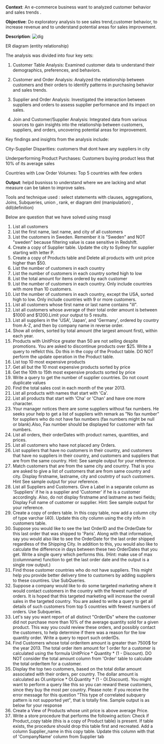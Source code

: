 **Context**:
An e-commerce business want to analyzed customer behavior and sales trends .

**Objective**: 
Do exploratory analysis to see sales trend,customer behavior, to increase revenue and to understand potential areas for sales improvement.

**Description**: 
![dig](https://github.com/SameerDhumal/SQL_Project/assets/145559776/9c1b9cb7-8344-472b-9713-298a5f3ecf67)

ER diagram  (entity relationship) 

The analysis was divided into four key sets:

1) Customer Table Analysis: Examined customer data to understand their demographics, preferences, and behaviors.
  
2) Customer and Order Analysis: Analyzed the relationship between customers and their orders to identify patterns in purchasing behavior and sales trends.

3) Supplier and Order Analysis: Investigated the interaction between suppliers and orders to assess supplier performance and its impact on sales.

4) Join and Customer/Supplier Analysis: Integrated data from various sources to gain insights into the relationship between customers, suppliers, and orders, uncovering potential areas for improvement.

Key findings and insights from the analysis include:

City-Supplier Disparities: customers that dont have any suppliers in city 

Underperforming Product Purchases: Customers buying product less that 10% of its average sales 

Countries with Low Order Volumes: Top 5 countries with few orders 

**Output**:
helpd busnisss to understand where we are lacking and what measure can be taken to improve sales.

Tools and technique used :
select statements with clauses, aggregations, Joins, Subqueries, union , rank,  er diagram dml (manipulation) , ddl(definition) 





Below are question that we have solved using mssql
1. List all customers
2. List the first name, last name, and city of all customers
3. List the customers in Sweden. Remember it is "Sweden" and NOT "sweden" because filtering
value is case sensitive in Redshift.
4. Create a copy of Supplier table. Update the city to Sydney for supplier starting with letter P.
5. Create a copy of Products table and Delete all products with unit price higher than $50.
6. List the number of customers in each country
7. List the number of customers in each country sorted high to low
8. List the total amount for items ordered by each customer
9. List the number of customers in each country. Only include countries with more than 10
customers.
10. List the number of customers in each country, except the USA, sorted high to low. Only
include countries with 9 or more customers.
11. List all customers whose first name or last name contains "ill".
12. List all customers whose average of their total order amount is between $1000 and
$1200.Limit your output to 5 results.
13. List all suppliers in the 'USA', 'Japan', and 'Germany', ordered by country from A-Z, and then
by company name in reverse order.
14. Show all orders, sorted by total amount (the largest amount first), within each year.
15. Products with UnitPrice greater than 50 are not selling despite promotions. You are asked to
discontinue products over $25. Write a query to relfelct this. Do this in the copy of the Product
table. DO NOT perform the update operation in the Product table.
16. List top 10 most expensive products
17. Get all but the 10 most expensive products sorted by price
18. Get the 10th to 15th most expensive products sorted by price
19. Write a query to get the number of supplier countries. Do not count duplicate values
20. Find the total sales cost in each month of the year 2013.
21. List all products with names that start with 'Ca'.
22. List all products that start with 'Cha' or 'Chan' and have one more character.
23. Your manager notices there are some suppliers without fax numbers. He seeks your help to
get a list of suppliers with remark as "No fax number" for suppliers who do not have fax
numbers (fax numbers might be null or blank).Also, Fax number should be displayed for
customer with fax numbers.
24. List all orders, their orderDates with product names, quantities, and prices.
25. List all customers who have not placed any Orders.
26. List suppliers that have no customers in their country, and customers that have no suppliers
in their country, and customers and suppliers that are from the same country.
Hint: See sample output for your reference.
27. Match customers that are from the same city and country. That is you are asked to give a list
of customers that are from same country and city. Display firstname, lastname, city and
coutntry of such customers.
Hint See sample output for your reference.
28. List all Suppliers and Customers. Give a Label in a separate column as 'Suppliers' if he is a
supplier and 'Customer' if he is a customer accordingly. Also, do not display firstname and
lastname as twoi fields; Display Full name of customer or supplier.
Hint: See sample output for your reference.
29. Create a copy of orders table. In this copy table, now add a column city of type varchar (40).
Update this city column using the city info in customers table.
30. Suppose you would like to see the last OrderID and the OrderDate for this last order that
was shipped to 'Paris'. Along with that information, say you would also like to see the
OrderDate for the last order shipped regardless of the Shipping City. In addition to this, you
would also like to calculate the difference in days between these two OrderDates that you get.
Write a single query which performs this.
(Hint: make use of max (columnname) function to get the last order date and the output is a
single row output.)
31. Find those customer countries who do not have suppliers. This might help you provide
better delivery time to customers by adding suppliers to these countires. Use SubQueries.
32. Suppose a company would like to do some targeted marketing where it would contact
customers in the country with the fewest number of orders. It is hoped that this targeted
marketing will increase the overall sales in the targeted country. You are asked to write a query
to get all details of such customers from top 5 countries with fewest numbers of orders. Use
Subqueries.
33. Let's say you want report of all distinct "OrderIDs" where the customer did not purchase
more than 10% of the average quantity sold for a given product. This way you could review
these orders, and possibly contact the customers, to help determine if there was a reason for
the low quantity order. Write a query to report such orderIDs.
34. Find Customers whose total orderitem amount is greater than 7500$ for the year 2013. The
total order item amount for 1 order for a customer is calculated using the formula UnitPrice *
Quantity * (1 - Discount). DO NOT consider the total amount column from 'Order' table to
calculate the total orderItem for a customer.
35. Display the top two customers, based on the total dollar amount associated with their
orders, per country. The dollar amount is calculated as OI.unitprice * OI.Quantity * (1 -
OI.Discount). You might want to perform a query like this so you can reward these customers,
since they buy the most per country.
Please note: if you receive the error message for this question "This type of correlated subquery
pattern is not supported yet", that is totally fine.
Sample output is as below for your response
36. Create a View of Products whose unit price is above average Price.
37. Write a store procedure that performs the following action:
Check if Product_copy table (this is a copy of Product table) is present. If table exists, the
procedure should drop this table first and recreated.
Add a column Supplier_name in this copy table. Update this column with that of
'CompanyName' column from Supplier tab
